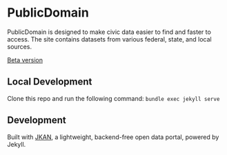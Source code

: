 # PublicDomain 

PublicDomain is designed to make civic data easier to find and faster to access. The site contains datasets from various federal, state, and local sources.

[Beta version](https://timhannifan.github.io/public-domain/)

## Local Development
Clone this repo and run the following command:
`bundle exec jekyll serve`

## Development
Built with [JKAN](https://github.com/timwis/jkan), a lightweight, backend-free open data portal, powered by Jekyll.

